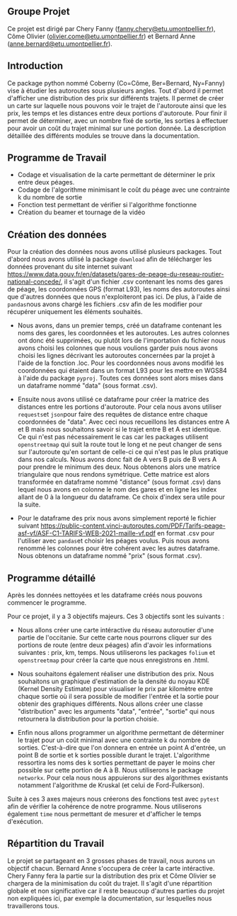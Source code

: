 ## Groupe Projet
Ce projet est dirigé par Chery Fanny (fanny.chery@etu.umontpellier.fr), Côme Olivier (olivier.come@etu.umontpellier.fr) et Bernard Anne (anne.bernard@etu.umontpellier.fr).

## Introduction
Ce package python nommé Coberny (Co=Côme, Ber=Bernard, Ny=Fanny) vise à étudier les autoroutes sous plusieurs angles. Tout d'abord il permet d'afficher une distribution des prix sur différents trajets. Il permet de créer un carte sur laquelle nous pouvons voir le trajet de l'autoroute ainsi que les prix, les temps et les distances entre deux portions d'autoroute. Pour finir il permet de déterminer, avec un nombre fixé de sortie, les sorties à effectuer pour avoir un coût du trajet minimal sur une portion donnée. La description détaillée des différents modules se trouve dans la documentation.

## Programme de Travail
- Codage et visualisation de la carte permettant de déterminer le prix entre deux péages. 
- Codage de l'algorithme minimisant le coût du péage avec une contrainte k du nombre de sortie 
- Fonction test permettant de vérifier si l'algorithme fonctionne
- Création du beamer et tournage de la vidéo

## Création des données
Pour la création des données nous avons utilisé plusieurs packages. Tout d'abord nous avons utilisé la package ```download``` afin de télécharger les données provenant du site internet suivant https://www.data.gouv.fr/en/datasets/gares-de-peage-du-reseau-routier-national-concede/, il s'agit d'un fichier .csv contenant les noms des gares de péage, les coordonnées GPS (format L93), les noms des autoroutes ainsi que d'autres données que nous n'exploiteront pas ici. De plus, à l'aide de ```pandas```nous avons chargé les fichiers .csv afin de les modifier pour récupérer uniquement les éléments souhaités. 

- Nous avons, dans un premier temps, créé un dataframe contenant les noms des gares, les coordonnées et les autoroutes. Les autres colonnes ont donc été supprimées, ou plutôt lors de l'importation du fichier nous avons choisi les colonnes que nous voulions garder puis nous avons choisi les lignes décrivant les autoroutes concernées par la projet à l'aide de la fonction .loc. Pour les coordonnées nous avons modifié les coordonnées qui étaient dans un format L93 pour les mettre en WGS84 à l'aide du package ```pyproj```. Toutes ces données sont alors mises dans un dataframe nommé "data" (sous format .csv).

- Ensuite nous avons utilisé ce dataframe pour créer la matrice des distances entre les portions d'autoroute. Pour cela nous avons utiliser ```requests```et ```json```pour faire des requêtes de distance entre chaque coordonnées de "data". Avec ceci nous recueillons les distances entre A et B mais nous souhaitons savoir si le trajet entre B et A est identique. Ce qui n'est pas nécessairement le cas car les packages utilisent ```openstreetmap``` qui suit la route tout le long et ne peut changer de sens sur l'autoroute qu'en sortant de celle-ci ce qui n'est pas le plus pratique dans nos calculs. Nous avons donc fait de A vers B puis de B vers A pour prendre le minimum des deux. Nous obtenons alors une matrice triangulaire que nous rendons symétrique. Cette matrice est alors transformée en dataframe nommé "distance" (sous format .csv) dans lequel nous avons en colonne le nom des gares et en ligne les index allant de 0 à la longueur du dataframe. Ce choix d'index sera utile pour la suite.

- Pour le dataframe des prix nous avons simplement reporté le fichier suivant https://public-content.vinci-autoroutes.com/PDF/Tarifs-peage-asf-vf/ASF-C1-TARIFS-WEB-2021-maille-vf.pdf en format .csv pour l'utiliser avec ```pandas```et choisir les péages voulus. Puis nous avons renommé les colonnes pour être cohérent avec les autres dataframe. Nous obtenons un dataframe nommé "prix" (sous format .csv).

## Programme détaillé
Après les données nettoyées et les dataframe créés nous pouvons commencer le programme. 

Pour ce projet, il y a 3 objectifs majeurs. Ces 3 objectifs sont les suivants : 

- Nous allons créer une carte intéractive du réseau autoroutier d'une partie de l'occitanie. Sur cette carte nous pourrons cliquer sur des portions de route (entre deux péages) afin d'avoir les informations suivantes : prix, km, temps. Nous utiliserons les packages ```folium``` et ```openstreetmap``` pour créer la carte que nous enregistrons en .html.

- Nous souhaitons également réaliser une distribution des prix. Nous souhaitons  un graphique d'estimation de la densité du noyau KDE (Kernel Density Estimate) pour visualiser le prix par kilomètre entre chaque sortie où il sera possible de modifier l'entrée et la sortie pour obtenir des graphiques différents. Nous allons créer une classe "distribution" avec les arguments "data", "entrée", "sortie" qui nous retournera la distribution pour la portion choisie. 

- Enfin nous allons programmer un algorithme permettant de déterminer le trajet pour un coût minimal avec une contrainte k du nombre de sorties. C'est-à-dire que l'on donnera en entrée un point A d'entrée, un point B de sortie et k sorties possible durant le trajet. L'algorithme ressortira les noms des k sorties permettant de payer le moins cher possible sur cette portion de A à B. Nous utiliserons le package ```networkx```. Pour cela nous nous appuierons sur des algorithmes existants notamment l'algorithme de Kruskal (et celui de Ford-Fulkerson).

Suite à ces 3 axes majeurs nous créerons des fonctions test avec ```pytest``` afin de vérifier la cohérence de notre programme. Nous utiliserons également ```time``` nous permettant de mesurer et d'afficher le temps d'exécution. 

## Répartition du Travail
Le projet se partageant en 3 grosses phases de travail, nous aurons un objectif chacun. Bernard Anne s'occupera de créer la carte intéractive. Chery Fanny fera la partie sur la distribution des prix et Côme Olivier se chargera de la minimisation du coût du trajet. Il s'agit d'une répartition globale et non significative car il reste beaucoup d'autres parties du projet non expliquées ici, par exemple la documentation, sur lesquelles nous travaillerons tous. 

